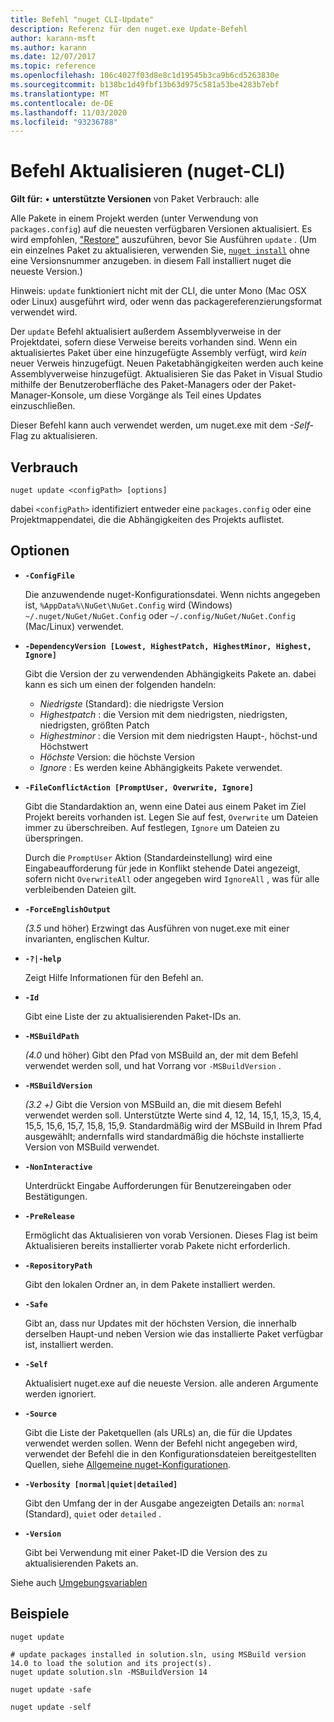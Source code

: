 ```yaml
---
title: Befehl "nuget CLI-Update"
description: Referenz für den nuget.exe Update-Befehl
author: karann-msft
ms.author: karann
ms.date: 12/07/2017
ms.topic: reference
ms.openlocfilehash: 106c4027f03d8e8c1d19545b3ca9b6cd5263830e
ms.sourcegitcommit: b138bc1d49fbf13b63d975c581a53be4283b7ebf
ms.translationtype: MT
ms.contentlocale: de-DE
ms.lasthandoff: 11/03/2020
ms.locfileid: "93236788"
---
```

# <a name="update-command-nuget-cli"></a>Befehl Aktualisieren (nuget-CLI)

**Gilt für:** &bullet; **unterstützte Versionen** von Paket Verbrauch: alle

Alle Pakete in einem Projekt werden (unter Verwendung von `packages.config`) auf die neuesten verfügbaren Versionen aktualisiert. Es wird empfohlen, ["Restore"](cli-ref-restore.md) auszuführen, bevor Sie Ausführen `update` . (Um ein einzelnes Paket zu aktualisieren, verwenden Sie, [`nuget install`](cli-ref-install.md) ohne eine Versionsnummer anzugeben. in diesem Fall installiert nuget die neueste Version.)

Hinweis: `update` funktioniert nicht mit der CLI, die unter Mono (Mac OSX oder Linux) ausgeführt wird, oder wenn das packagereferenzierungsformat verwendet wird.

Der `update` Befehl aktualisiert außerdem Assemblyverweise in der Projektdatei, sofern diese Verweise bereits vorhanden sind. Wenn ein aktualisiertes Paket über eine hinzugefügte Assembly verfügt, wird *kein* neuer Verweis hinzugefügt. Neuen Paketabhängigkeiten werden auch keine Assemblyverweise hinzugefügt. Aktualisieren Sie das Paket in Visual Studio mithilfe der Benutzeroberfläche des Paket-Managers oder der Paket-Manager-Konsole, um diese Vorgänge als Teil eines Updates einzuschließen.

Dieser Befehl kann auch verwendet werden, um nuget.exe mit dem *-Self-* Flag zu aktualisieren.

## <a name="usage"></a>Verbrauch

```cli
nuget update <configPath> [options]
```

dabei `<configPath>` identifiziert entweder eine `packages.config` oder eine Projektmappendatei, die die Abhängigkeiten des Projekts auflistet.

## <a name="options"></a>Optionen

- **`-ConfigFile`**

  Die anzuwendende nuget-Konfigurationsdatei. Wenn nichts angegeben ist, `%AppData%\NuGet\NuGet.Config` wird (Windows) `~/.nuget/NuGet/NuGet.Config` oder `~/.config/NuGet/NuGet.Config` (Mac/Linux) verwendet.
  
- **`-DependencyVersion [Lowest, HighestPatch, HighestMinor, Highest, Ignore]`**

  Gibt die Version der zu verwendenden Abhängigkeits Pakete an. dabei kann es sich um einen der folgenden handeln:<br/><ul><li>*Niedrigste* (Standard): die niedrigste Version</li><li>*Highestpatch* : die Version mit dem niedrigsten, niedrigsten, niedrigsten, größten Patch</li><li>*Highestminor* : die Version mit dem niedrigsten Haupt-, höchst-und Höchstwert</li><li>*Höchste* Version: die höchste Version</li><li>*Ignore* : Es werden keine Abhängigkeits Pakete verwendet.</li></ul>

- **`-FileConflictAction [PromptUser, Overwrite, Ignore]`**

  Gibt die Standardaktion an, wenn eine Datei aus einem Paket im Ziel Projekt bereits vorhanden ist. Legen Sie auf fest, `Overwrite` um Dateien immer zu überschreiben. Auf festlegen, `Ignore` um Dateien zu überspringen.

  Durch die `PromptUser` Aktion (Standardeinstellung) wird eine Eingabeaufforderung für jede in Konflikt stehende Datei angezeigt, sofern nicht `OverwriteAll` oder angegeben wird `IgnoreAll` , was für alle verbleibenden Dateien gilt.

- **`-ForceEnglishOutput`**

  *(3.5* und höher) Erzwingt das Ausführen von nuget.exe mit einer invarianten, englischen Kultur.

- **`-?|-help`**

  Zeigt Hilfe Informationen für den Befehl an.

- **`-Id`**

  Gibt eine Liste der zu aktualisierenden Paket-IDs an.

- **`-MSBuildPath`**

  *(4.0* und höher) Gibt den Pfad von MSBuild an, der mit dem Befehl verwendet werden soll, und hat Vorrang vor `-MSBuildVersion` .

- **`-MSBuildVersion`**

  *(3.2 +)* Gibt die Version von MSBuild an, die mit diesem Befehl verwendet werden soll. Unterstützte Werte sind 4, 12, 14, 15,1, 15,3, 15,4, 15,5, 15,6, 15,7, 15,8, 15,9. Standardmäßig wird der MSBuild in Ihrem Pfad ausgewählt; andernfalls wird standardmäßig die höchste installierte Version von MSBuild verwendet.

- **`-NonInteractive`**

  Unterdrückt Eingabe Aufforderungen für Benutzereingaben oder Bestätigungen.

- **`-PreRelease`**

  Ermöglicht das Aktualisieren von vorab Versionen. Dieses Flag ist beim Aktualisieren bereits installierter vorab Pakete nicht erforderlich.

- **`-RepositoryPath`**

  Gibt den lokalen Ordner an, in dem Pakete installiert werden.

- **`-Safe`**

  Gibt an, dass nur Updates mit der höchsten Version, die innerhalb derselben Haupt-und neben Version wie das installierte Paket verfügbar ist, installiert werden.

- **`-Self`**

  Aktualisiert nuget.exe auf die neueste Version. alle anderen Argumente werden ignoriert.

- **`-Source`**

  Gibt die Liste der Paketquellen (als URLs) an, die für die Updates verwendet werden sollen. Wenn der Befehl nicht angegeben wird, verwendet der Befehl die in den Konfigurationsdateien bereitgestellten Quellen, siehe [Allgemeine nuget-Konfigurationen](../../consume-packages/configuring-nuget-behavior.md).

- **`-Verbosity [normal|quiet|detailed]`**

  Gibt den Umfang der in der Ausgabe angezeigten Details an: `normal` (Standard), `quiet` oder `detailed` .

- **`-Version`**

  Gibt bei Verwendung mit einer Paket-ID die Version des zu aktualisierenden Pakets an.

Siehe auch [Umgebungsvariablen](cli-ref-environment-variables.md)

## <a name="examples"></a>Beispiele

```cli
nuget update

# update packages installed in solution.sln, using MSBuild version 14.0 to load the solution and its project(s).
nuget update solution.sln -MSBuildVersion 14

nuget update -safe

nuget update -self
```
